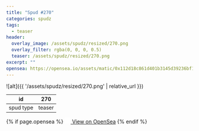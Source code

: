 ```yaml
---
title: "Spud #270"
categories: spudz
tags:
  - teaser
header:
  overlay_image: /assets/spudz/resized/270.png
  overlay_filter: rgba(0, 0, 0, 0.5)
  teaser: /assets/spudz/resized/270.png
excerpt: ""
opensea: https://opensea.io/assets/matic/0x112d18c861d401b3145d39236bf149f01e18beed/270
---
```

![alt]({{ '/assets/spudz/resized/270.png' | relative_url }})

| id | 270 |
|-|-|
| spud type | teaser |

{% if page.opensea %}
<a href="{{page.opensea}}" class="btn btn--info" onclick="window.open(this.href, '_blank'); return false;"><img src="/assets/images/opensea.svg" width="16px"><span>  View on OpenSea</span></a>
{% endif %}
